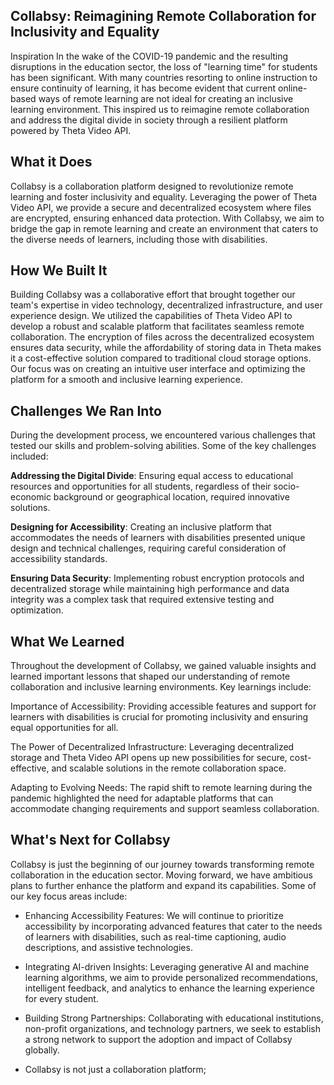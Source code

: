 ## Collabsy: Reimagining Remote Collaboration for Inclusivity and Equality
Inspiration
In the wake of the COVID-19 pandemic and the resulting disruptions in the education sector, the loss of "learning time" for students has been significant. With many countries resorting to online instruction to ensure continuity of learning, it has become evident that current online-based ways of remote learning are not ideal for creating an inclusive learning environment. This inspired us to reimagine remote collaboration and address the digital divide in society through a resilient platform powered by Theta Video API.

## What it Does
Collabsy is a collaboration platform designed to revolutionize remote learning and foster inclusivity and equality. Leveraging the power of Theta Video API, we provide a secure and decentralized ecosystem where files are encrypted, ensuring enhanced data protection. With Collabsy, we aim to bridge the gap in remote learning and create an environment that caters to the diverse needs of learners, including those with disabilities.

## How We Built It
Building Collabsy was a collaborative effort that brought together our team's expertise in video technology, decentralized infrastructure, and user experience design. We utilized the capabilities of Theta Video API to develop a robust and scalable platform that facilitates seamless remote collaboration. The encryption of files across the decentralized ecosystem ensures data security, while the affordability of storing data in Theta makes it a cost-effective solution compared to traditional cloud storage options. Our focus was on creating an intuitive user interface and optimizing the platform for a smooth and inclusive learning experience.

## Challenges We Ran Into
During the development process, we encountered various challenges that tested our skills and problem-solving abilities. Some of the key challenges included:

**Addressing the Digital Divide**: Ensuring equal access to educational resources and opportunities for all students, regardless of their socio-economic background or geographical location, required innovative solutions.

**Designing for Accessibility**: Creating an inclusive platform that accommodates the needs of learners with disabilities presented unique design and technical challenges, requiring careful consideration of accessibility standards.

**Ensuring Data Security**: Implementing robust encryption protocols and decentralized storage while maintaining high performance and data integrity was a complex task that required extensive testing and optimization.

## What We Learned
Throughout the development of Collabsy, we gained valuable insights and learned important lessons that shaped our understanding of remote collaboration and inclusive learning environments. Key learnings include:

Importance of Accessibility: Providing accessible features and support for learners with disabilities is crucial for promoting inclusivity and ensuring equal opportunities for all.

The Power of Decentralized Infrastructure: Leveraging decentralized storage and Theta Video API opens up new possibilities for secure, cost-effective, and scalable solutions in the remote collaboration space.

Adapting to Evolving Needs: The rapid shift to remote learning during the pandemic highlighted the need for adaptable platforms that can accommodate changing requirements and support seamless collaboration.

## What's Next for Collabsy
Collabsy is just the beginning of our journey towards transforming remote collaboration in the education sector. Moving forward, we have ambitious plans to further enhance the platform and expand its capabilities. Some of our key focus areas include:

* Enhancing Accessibility Features: We will continue to prioritize accessibility by incorporating advanced features that cater to the needs of learners with disabilities, such as real-time captioning, audio descriptions, and assistive technologies.

* Integrating AI-driven Insights: Leveraging generative AI and machine learning algorithms, we aim to provide personalized recommendations, intelligent feedback, and analytics to enhance the learning experience for every student.

* Building Strong Partnerships: Collaborating with educational institutions, non-profit organizations, and technology partners, we seek to establish a strong network to support the adoption and impact of Collabsy globally.

* Collabsy is not just a collaboration platform;
